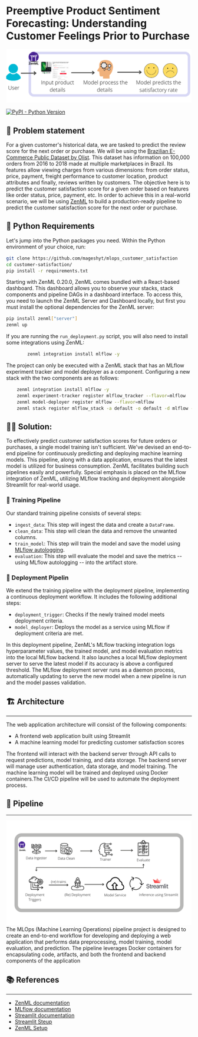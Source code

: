 # Preemptive Product Sentiment Forecasting: Understanding Customer Feelings Prior to Purchase

![training_and_deployment_pipeline](_assets/high_level_overview.png)

[![PyPI - Python Version](https://img.shields.io/pypi/pyversions/zenml)](https://pypi.org/project/zenml/)

## 📜 Problem statement

For a given customer's historical data, we are tasked to predict the review score for the next order or purchase. We will be using the [Brazilian E-Commerce Public Dataset by Olist](https://www.kaggle.com/datasets/olistbr/brazilian-ecommerce). This dataset has information on 100,000 orders from 2016 to 2018 made at multiple marketplaces in Brazil. Its features allow viewing charges from various dimensions: from order status, price, payment, freight performance to customer location, product attributes and finally, reviews written by customers. The objective here is to predict the customer satisfaction score for a given order based on features like order status, price, payment, etc. In order to achieve this in a real-world scenario, we will be using [ZenML](https://zenml.io/) to build a production-ready pipeline to predict the customer satisfaction score for the next order or purchase.

## 🐍 Python Requirements

Let's jump into the Python packages you need. Within the Python environment of your choice, run:

``` bash
git clone https://github.com/mageshyt/mlops_customer_satisfaction
cd customer-satisfaction/
pip install -r requirements.txt

```
Starting with ZenML 0.20.0, ZenML comes bundled with a React-based dashboard. This dashboard allows you to observe your stacks, stack components and pipeline DAGs in a dashboard interface. To access this, you need to launch the ZenML Server and Dashboard locally, but first you must install the optional dependencies for the ZenML server:
```bash
pip install zenml["server"]
zenml up
```

If you are running the `run_deployment.py` script, you will also need to install some integrations using ZenML:

```bash
        zenml integration install mlflow -y
```

The project can only be executed with a ZenML stack that has an MLflow experiment tracker and model deployer as a component. Configuring a new stack with the two components are as follows:

```bash
    zenml integration install mlflow -y
    zenml experiment-tracker register mlflow_tracker --flavor=mlflow
    zenml model-deployer register mlflow --flavor=mlflow
    zenml stack register mlflow_stack -a default -o default -d mlflow -e mlflow_tracker --set
```


## 👍🏻 Solution:
To effectively predict customer satisfaction scores for future orders or purchases, a single model training isn't sufficient. We've devised an end-to-end pipeline for continuously predicting and deploying machine learning models. This pipeline, along with a data application, ensures that the latest model is utilized for business consumption. ZenML facilitates building such pipelines easily and powerfully. Special emphasis is placed on the MLflow integration of ZenML, utilizing MLflow tracking and deployment alongside Streamlit for real-world usage.

        

### 🤖 Training Pipeline

Our standard training pipeline consists of several steps:

- `ingest_data`: This step will ingest the data and create a `DataFrame`.
- `clean_data`: This step will clean the data and remove the unwanted columns.
- `train_model`: This step will train the model and save the model using [MLflow autologging](https://www.mlflow.org/docs/latest/tracking.html).
- `evaluation`: This step will evaluate the model and save the metrics -- using MLflow autologging -- into the artifact store.


### 🚀 Deployment Pipelin

We extend the training pipeline with the deployment pipeline, implementing a continuous deployment workflow. It includes the following additional steps:

- `deployment_trigger`: Checks if the newly trained model meets deployment criteria.
- `model_deployer`: Deploys the model as a service using MLflow if deployment criteria are met.

In this deployment pipeline, ZenML's MLflow tracking integration logs hyperparameter values, the trained model, and model evaluation metrics into the local MLflow backend. It also launches a local MLflow deployment server to serve the latest model if its accuracy is above a configured threshold. The MLflow deployment server runs as a daemon process, automatically updating to serve the new model when a new pipeline is run and the model passes validation.

## 🏗️ Architecture

---

The web application architecture will consist of the following components:

- A frontend web application built using Streamlit
- A machine learning model for predicting customer satisfaction scores


The frontend will interact with the backend 
server through API calls to request predictions,
model training, and data storage.
The backend server will manage user authentication, data storage, and model training. The machine learning model will be trained and deployed using Docker containers.The CI/CD pipeline will be used to automate the deployment process.

## 📌 Pipeline

---

![Pipeline](_assets/training_and_deployment_pipeline_updated.png)
  The MLOps (Machine Learning Operations) pipeline project is designed to create an end-to-end workflow for developing and deploying a web application that performs data preprocessing, model training, model evaluation, and prediction. The pipeline leverages Docker containers for encapsulating code, artifacts, and both the frontend and backend components of the application


## 📚 References
---
- [ZenML documentation](https://docs.zenml.io/)
- [MLflow documentation](https://www.mlflow.org/docs/latest/index.html)
- [Streamlit documentation](https://docs.streamlit.io/en/stable/index.html)
- [Streamlit Steup](https://www.youtube.com/watch?v=xTKoyfCQiiU)
- [ZenML Setup](https://www.youtube.com/watch?v=-dJPoLm_gtE&t=7996s)
